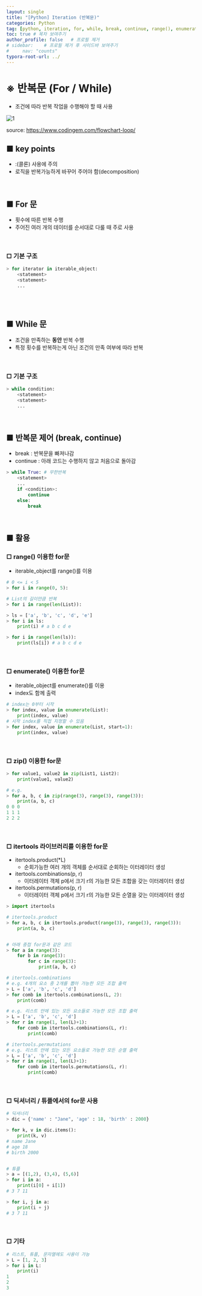 ```yaml
---
layout: single
title: "[Python] Iteration (반복문)"
categories: Python
tag: [python, iteration, for, while, break, continue, range(), enumerate(), zip(), itertools, itertools.product(), itertools.combinations(), itertools.permutations()]
toc: true # 목차 보여주기
author_profile: false   # 프로필 제거
# sidebar:    # 프로필 제거 후 사이드바 보여주기
#     nav: "counts"
typora-root-url: ../
---
```


# ※ 반복문 (For / While)
- 조건에 따라 반복 작업을 수행해야 할 때 사용

![1]({{site.url}}/images/python/2024-05-12-python-iteration/1.jpeg)

source: <https://www.codingem.com/flowchart-loop/>

## ■ key points
- :(콜론) 사용에 주의
- 로직을 반복가능하게 바꾸어 주어야 함(decomposition)

<br>

## ■ For 문
- 횟수에 따른 반복 수행
- 주어진 여러 개의 데이터를 순서대로 다룰 때 주로 사용

<br>

### □ 기본 구조
```py
> for iterator in iterable_object:
    <statement>
    <statement>
    ...
```

<br>
<br>

## ■ While 문
- 조건을 만족하는 **동안** 반복 수행
- 특정 횟수를 반복하는게 아닌 조건의 만족 여부에 따라 반복

<br>

### □ 기본 구조

```py
> while condition:
    <statement>
    <statement>
    ...
```

<br>

## ■ 반복문 제어 (break, continue)
- break : 반복문을 빠져나감
- continue : 아래 코드는 수행하지 않고 처음으로 돌아감

```py
> while True: # 무한반복
    <statement>
    ...
    if <condition>:
        continue
    else:
        break
```

<br>

## ■ 활용

### □ range() 이용한 for문
- iterable_object를 range()를 이용

```py
# 0 <= i < 5
> for i in range(0, 5):

# List의 길이만큼 반복
> for i in range(len(List)):
```

```py
> ls = ['a', 'b', 'c', 'd', 'e']
> for i in ls:
    print(i) # a b c d e

> for i in range(len(ls)):
    print(ls[i]) # a b c d e

```

<br>

### □ enumerate() 이용한 for문
- iterable_object를 enumerate()를 이용
- index도 함께 출력

```py
# index는 0부터 시작
> for index, value in enumerate(List):
    print(index, value)
# 시작 index를 직접 지정할 수 있음
> for index, value in enumerate(List, start=1):
    print(index, value)
```

<br>

### □ zip() 이용한 for문

```py
> for value1, value2 in zip(List1, List2):
    print(value1, value2)
```

```py
# e.g.
> for a, b, c in zip(range(3), range(3), range(3)):
    print(a, b, c)
0 0 0
1 1 1
2 2 2
```

<br>

### □ itertools 라이브러리를 이용한 for문
- itertools.product(*L)
  - 순회가능한 여러 개의 객체를 순서대로 순회하는 이터레이터 생성
- itertools.combinations(p, r)
  - 이터레이터 객체 p에서 크기 r의 가능한 모든 조합을 갖는 이터레이터 생성
- itertools.permutations(p, r)
  - 이터레이터 객체 p에서 크기 r의 가능한 모든 순열을 갖는 이터레이터 생성

```py
> import itertools
```

```py
# itertools.product
> for a, b, c in itertools.product(range(3), range(3), range(3)):
    print(a, b, c)


# 아래 중첩 for문과 같은 코드
> for a in range(3):
    for b in range(3):
        for c in range(3):
            print(a, b, c)
```

```py
# itertools.combinations
# e.g. 4개의 요소 중 2개를 뽑아 가능한 모든 조합 출력
> L = ['a', 'b', 'c', 'd']
> for comb in itertools.combinations(L, 2):
    print(comb)

# e.g. 리스트 안에 있는 모든 요소들로 가능한 모든 조합 출력
> L = ['a', 'b', 'c', 'd']
> for r in range(1, len(L)+1):
    for comb in itertools.combinations(L, r):
        print(comb)
```

```py
# itertools.permutations
# e.g. 리스트 안에 있는 모든 요소들로 가능한 모든 순열 출력
> L = ['a', 'b', 'c', 'd']
> for r in range(1, len(L)+1):
    for comb in itertools.permutations(L, r):
        print(comb)
```

<br>

### □ 딕셔너리 / 튜플에서의 for문 사용

```py
# 딕셔너리
> dic = {'name' : "Jane", 'age' : 18, 'birth' : 2000}

> for k, v in dic.items():
    print(k, v)
# name Jane
# age 18
# birth 2000


# 튜플
> a = [(1,2), (3,4), (5,6)]
> for i in a:
    print(i[0] + i[1])
# 3 7 11

> for i, j in a:
    print(i + j)
# 3 7 11
```

<br>

### □ 기타

```py
# 리스트, 튜플, 문자열에도 사용이 가능
> L = [1, 2, 3]
> for i in L:
    print(i)
1
2
3
```
